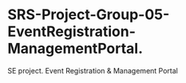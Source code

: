 # SRS-Project-Group-05-EventRegistration-ManagementPortal.
SE project. Event Registration &amp; Management Portal
